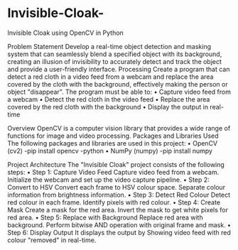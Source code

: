 # Invisible-Cloak-
Invisible Cloak using OpenCV in Python

Problem Statement
Develop a real-time object detection and masking system that can seamlessly blend a specified object with its background, creating an illusion of invisibility to accurately detect and track the object and provide a user-friendly interface.
Processing
 Create a program that can detect a red cloth in a video feed from a webcam and replace the area covered by the cloth with the background, effectively making the person or object "disappear". The program must be able to:
•	Capture video feed from a webcam
•	Detect the red cloth in the video feed
•	Replace the area covered by the red cloth with the background
•	Display the output in real-time

Overview
OpenCV is a computer vision library that provides a wide range of functions for image and video processing. 
Packages and Libraries Used
The following packages and libraries are used in this project:
•	OpenCV (cv2) 
-pip install opencv -python
•	NumPy (numpy)
-pip install numpy

Project Architecture
The "Invisible Cloak" project consists of the following steps:
•	Step 1: Capture Video Feed
 Capture video feed from a webcam. Initialize the webcam and set up the video capture pipeline.
•	Step 2: Convert to HSV 
Convert each frame to HSV colour space. Separate colour information from brightness information.
•	Step 3: Detect Red Colour 
Detect red colour in each frame. Identify pixels with red colour.
•	Step 4: Create Mask 
Create a mask for the red area. Invert the mask to get white pixels for red area.
•	Step 5: Replace with Background 
Replace red area with background. Perform bitwise AND operation with original frame and mask.
•	Step 6: Display Output
 It displays the output by Showing video feed with red colour "removed" in real-time.
